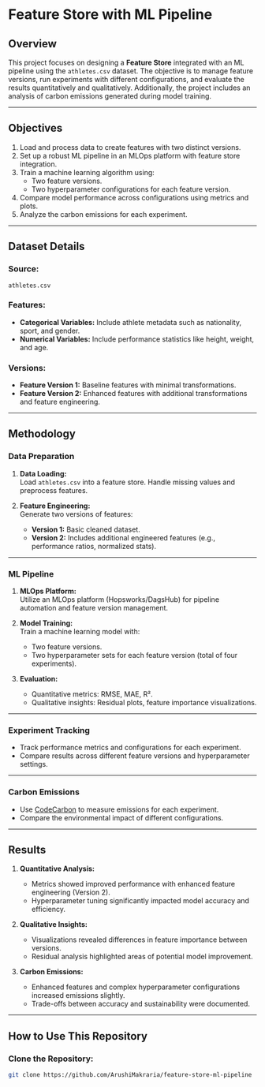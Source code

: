# Feature Store with ML Pipeline

## Overview

This project focuses on designing a **Feature Store** integrated with an ML pipeline using the `athletes.csv` dataset. The objective is to manage feature versions, run experiments with different configurations, and evaluate the results quantitatively and qualitatively. Additionally, the project includes an analysis of carbon emissions generated during model training.

---

## Objectives

1. Load and process data to create features with two distinct versions.
2. Set up a robust ML pipeline in an MLOps platform with feature store integration.
3. Train a machine learning algorithm using:
   - Two feature versions.
   - Two hyperparameter configurations for each feature version.
4. Compare model performance across configurations using metrics and plots.
5. Analyze the carbon emissions for each experiment.

---

## Dataset Details

### Source:  
`athletes.csv`

### Features:
- **Categorical Variables:** Include athlete metadata such as nationality, sport, and gender.
- **Numerical Variables:** Include performance statistics like height, weight, and age.

### Versions:
- **Feature Version 1:** Baseline features with minimal transformations.  
- **Feature Version 2:** Enhanced features with additional transformations and feature engineering.

---

## Methodology

### Data Preparation
1. **Data Loading:**  
   Load `athletes.csv` into a feature store. Handle missing values and preprocess features.

2. **Feature Engineering:**  
   Generate two versions of features:
   - **Version 1:** Basic cleaned dataset.  
   - **Version 2:** Includes additional engineered features (e.g., performance ratios, normalized stats).

---

### ML Pipeline
1. **MLOps Platform:**  
   Utilize an MLOps platform (Hopsworks/DagsHub) for pipeline automation and feature version management.

2. **Model Training:**  
   Train a machine learning model with:
   - Two feature versions.
   - Two hyperparameter sets for each feature version (total of four experiments).  

3. **Evaluation:**  
   - Quantitative metrics: RMSE, MAE, R².
   - Qualitative insights: Residual plots, feature importance visualizations.

---

### Experiment Tracking
- Track performance metrics and configurations for each experiment.
- Compare results across different feature versions and hyperparameter settings.

---

### Carbon Emissions
- Use [CodeCarbon](https://codecarbon.io) to measure emissions for each experiment.
- Compare the environmental impact of different configurations.

---

## Results

1. **Quantitative Analysis:**  
   - Metrics showed improved performance with enhanced feature engineering (Version 2).
   - Hyperparameter tuning significantly impacted model accuracy and efficiency.

2. **Qualitative Insights:**  
   - Visualizations revealed differences in feature importance between versions.  
   - Residual analysis highlighted areas of potential model improvement.

3. **Carbon Emissions:**  
   - Enhanced features and complex hyperparameter configurations increased emissions slightly.  
   - Trade-offs between accuracy and sustainability were documented.

---

## How to Use This Repository

### Clone the Repository:
```bash
git clone https://github.com/ArushiMakraria/feature-store-ml-pipeline

